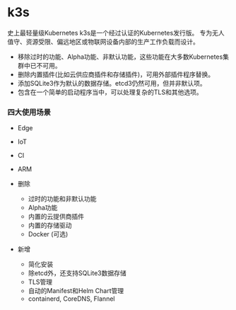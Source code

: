 # k3s
<!-- @author DHJT 2020-01-03 -->

史上最轻量级Kubernetes
k3s是一个经过认证的Kubernetes发行版。 专为无人值守、资源受限、偏远地区或物联网设备内部的生产工作负载而设计。

- 移除过时的功能、Alpha功能、非默认功能，这些功能在大多数Kubernetes集群中已不可用。
- 删除内置插件(比如云供应商插件和存储插件)，可用外部插件程序替换。
- 添加SQLite3作为默认的数据存储。etcd3仍然可用，但并非默认项。
- 包含在一个简单的启动程序当中，可以处理复杂的TLS和其他选项。


### 四大使用场景
- Edge
- IoT
- CI
- ARM

- 删除
    + 过时的功能和非默认功能
    + Alpha功能
    + 内置的云提供商插件
    + 内置的存储驱动
    + Docker (可选)
- 新增
    + 简化安装
    + 除etcd外，还支持SQLite3数据存储
    + TLS管理
    + 自动的Manifest和Helm Chart管理
    + containerd, CoreDNS, Flannel



